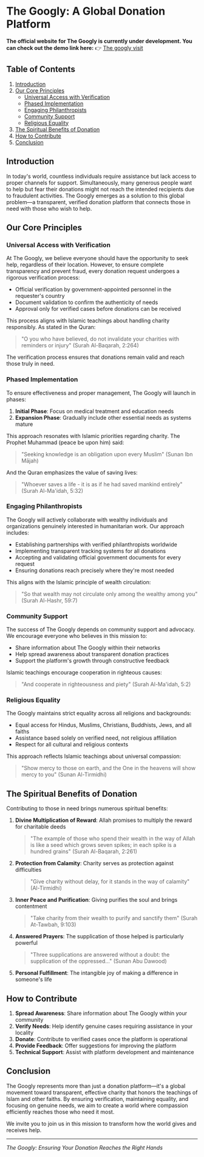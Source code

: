 # The Googly: A Global Donation Platform

**The official website for The Googly is currently under development.
You can check out the demo link here:**
👉 [The googly visit](https://thegogly.github.io/)


## Table of Contents
1. [Introduction](#introduction)
2. [Our Core Principles](#our-core-principles)
   - [Universal Access with Verification](#universal-access-with-verification)
   - [Phased Implementation](#phased-implementation)
   - [Engaging Philanthropists](#engaging-philanthropists)
   - [Community Support](#community-support)
   - [Religious Equality](#religious-equality)
3. [The Spiritual Benefits of Donation](#the-spiritual-benefits-of-donation)
4. [How to Contribute](#how-to-contribute)
5. [Conclusion](#conclusion)

## Introduction

In today's world, countless individuals require assistance but lack access to proper channels for support. Simultaneously, many generous people want to help but fear their donations might not reach the intended recipients due to fraudulent activities. The Googly emerges as a solution to this global problem—a transparent, verified donation platform that connects those in need with those who wish to help.

## Our Core Principles

### Universal Access with Verification
At The Googly, we believe everyone should have the opportunity to seek help, regardless of their location. However, to ensure complete transparency and prevent fraud, every donation request undergoes a rigorous verification process:

- Official verification by government-appointed personnel in the requester's country
- Document validation to confirm the authenticity of needs
- Approval only for verified cases before donations can be received

This process aligns with Islamic teachings about handling charity responsibly. As stated in the Quran: 
> "O you who have believed, do not invalidate your charities with reminders or injury" (Surah Al-Baqarah, 2:264)

The verification process ensures that donations remain valid and reach those truly in need.

### Phased Implementation
To ensure effectiveness and proper management, The Googly will launch in phases:

1. **Initial Phase**: Focus on medical treatment and education needs
2. **Expansion Phase**: Gradually include other essential needs as systems mature

This approach resonates with Islamic priorities regarding charity. The Prophet Muhammad (peace be upon him) said:
> "Seeking knowledge is an obligation upon every Muslim" (Sunan Ibn Mājah)

And the Quran emphasizes the value of saving lives:
> "Whoever saves a life - it is as if he had saved mankind entirely" (Surah Al-Ma'idah, 5:32)

### Engaging Philanthropists
The Googly will actively collaborate with wealthy individuals and organizations genuinely interested in humanitarian work. Our approach includes:

- Establishing partnerships with verified philanthropists worldwide
- Implementing transparent tracking systems for all donations
- Accepting and validating official government documents for every request
- Ensuring donations reach precisely where they're most needed

This aligns with the Islamic principle of wealth circulation:
> "So that wealth may not circulate only among the wealthy among you" (Surah Al-Hashr, 59:7)

### Community Support
The success of The Googly depends on community support and advocacy. We encourage everyone who believes in this mission to:

- Share information about The Googly within their networks
- Help spread awareness about transparent donation practices
- Support the platform's growth through constructive feedback

Islamic teachings encourage cooperation in righteous causes:
> "And cooperate in righteousness and piety" (Surah Al-Ma'idah, 5:2)

### Religious Equality
The Googly maintains strict equality across all religions and backgrounds:

- Equal access for Hindus, Muslims, Christians, Buddhists, Jews, and all faiths
- Assistance based solely on verified need, not religious affiliation
- Respect for all cultural and religious contexts

This approach reflects Islamic teachings about universal compassion:
> "Show mercy to those on earth, and the One in the heavens will show mercy to you" (Sunan Al-Tirmidhi)

## The Spiritual Benefits of Donation

Contributing to those in need brings numerous spiritual benefits:

1. **Divine Multiplication of Reward**: Allah promises to multiply the reward for charitable deeds
   > "The example of those who spend their wealth in the way of Allah is like a seed which grows seven spikes; in each spike is a hundred grains" (Surah Al-Baqarah, 2:261)

2. **Protection from Calamity**: Charity serves as protection against difficulties
   > "Give charity without delay, for it stands in the way of calamity" (Al-Tirmidhi)

3. **Inner Peace and Purification**: Giving purifies the soul and brings contentment
   > "Take charity from their wealth to purify and sanctify them" (Surah At-Tawbah, 9:103)

4. **Answered Prayers**: The supplication of those helped is particularly powerful
   > "Three supplications are answered without a doubt: the supplication of the oppressed..." (Sunan Abu Dawood)

5. **Personal Fulfillment**: The intangible joy of making a difference in someone's life

## How to Contribute

1. **Spread Awareness**: Share information about The Googly within your community
2. **Verify Needs**: Help identify genuine cases requiring assistance in your locality
3. **Donate**: Contribute to verified cases once the platform is operational
4. **Provide Feedback**: Offer suggestions for improving the platform
5. **Technical Support**: Assist with platform development and maintenance

## Conclusion

The Googly represents more than just a donation platform—it's a global movement toward transparent, effective charity that honors the teachings of Islam and other faiths. By ensuring verification, maintaining equality, and focusing on genuine needs, we aim to create a world where compassion efficiently reaches those who need it most.

We invite you to join us in this mission to transform how the world gives and receives help.

---
*The Googly: Ensuring Your Donation Reaches the Right Hands*
